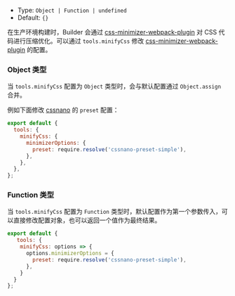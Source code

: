 - Type: `Object | Function | undefined`
- Default: `{}`

在生产环境构建时，Builder 会通过 [css-minimizer-webpack-plugin](https://github.com/webpack-contrib/css-minimizer-webpack-plugin) 对 CSS 代码进行压缩优化。可以通过 `tools.minifyCss` 修改 [css-minimizer-webpack-plugin](https://github.com/webpack-contrib/css-minimizer-webpack-plugin) 的配置。

### Object 类型

当 `tools.minifyCss` 配置为 `Object` 类型时，会与默认配置通过 `Object.assign` 合并。

例如下面修改 [cssnano](https://cssnano.co/) 的 `preset` 配置：

```js
export default {
  tools: {
    minifyCss: {
      minimizerOptions: {
        preset: require.resolve('cssnano-preset-simple'),
      },
    },
  },
};
```

### Function 类型

当 `tools.minifyCss` 配置为 `Function` 类型时，默认配置作为第一个参数传入，可以直接修改配置对象，也可以返回一个值作为最终结果。

```js
export default {
   tools: {
    minifyCss: options => {
      options.minimizerOptions = {
        preset: require.resolve('cssnano-preset-simple'),
      },
    }
  }
};
```
